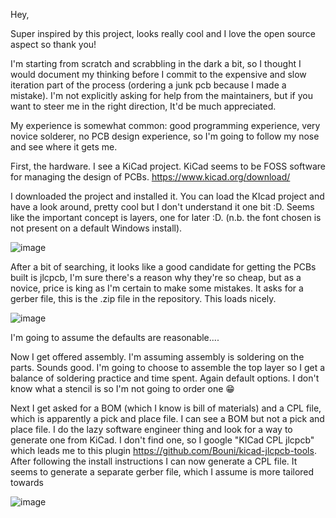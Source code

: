 Hey, 

Super inspired by this project, looks really cool and I love the open source aspect so thank you! 

I'm starting from scratch and scrabbling in the dark a bit, so I thought I would document my thinking before I commit to the expensive and slow iteration part of the process (ordering a junk pcb because I made a mistake). I'm not explicitly asking for help from the maintainers, but if you want to steer me in the right direction, It'd be much appreciated. 

My experience is somewhat common: good programming experience, very novice solderer, no PCB design experience, so I'm going to follow my nose and see where it gets me.

First, the hardware. I see a KiCad project. KiCad seems to be FOSS software for managing the design of PCBs. https://www.kicad.org/download/ 

I downloaded the project and installed it. You can load the KIcad project and have a look around, pretty cool but I don't understand it one bit :D. Seems like the important concept is layers, one for later :D. (n.b. the font chosen is not present on a default Windows install).

![image](https://github.com/user-attachments/assets/6965bad9-3fa6-4eee-8bef-0bc664791954)


After a bit of searching, it looks like a good candidate for getting the PCBs built is jlcpcb, I'm sure there's a reason why they're so cheap, but as a novice, price is king as I'm certain to make some mistakes. It asks for a gerber file, this is the .zip file in the repository. This loads nicely.

![image](https://github.com/user-attachments/assets/b49f985d-cce4-4c6c-badd-ee6263755149)

I'm going to assume the defaults are reasonable....

Now I get offered assembly. I'm assuming assembly is soldering on the parts. Sounds good. I'm going to choose to assemble the top layer so I get a balance of soldering practice and time spent. Again default options. I don't know what a stencil is so I'm not going to order one 😁

Next I get asked for a BOM (which I know is bill of materials) and a CPL file, which is apparently a pick and place file. I can see a BOM but not a pick and place file. I do the lazy software engineer thing and look for a way to generate one from KiCad. I don't find one, so I google "KICad CPL jlcpcb" which leads me to this plugin https://github.com/Bouni/kicad-jlcpcb-tools. After following the install instructions I can now generate a CPL file. It seems to generate a separate gerber file, which I assume is more tailored towards 

![image](https://github.com/user-attachments/assets/cfc8337d-e78a-43bf-b59e-baca2810b615)

